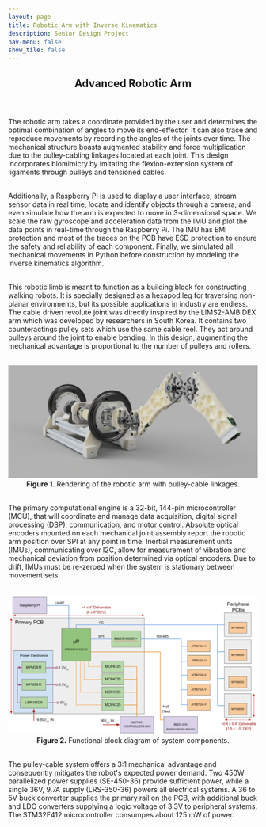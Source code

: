 ```yaml
---
layout: page
title: Robotic Arm with Inverse Kinematics
description: Senior Design Project
nav-menu: false
show_tile: false
---
```


<!-- Main -->
<div id="main" class="alt">

  <!-- One -->
<section id="one">
	<div class="inner">
		<header class="major">
			<h1>Advanced Robotic Arm</h1>
		</header>

<!-- Content -->

The robotic arm takes a coordinate provided by the user and determines the optimal combination of angles to move its end-effector. It can also trace and reproduce movements by recording the angles of the joints over time. The mechanical structure boasts augmented stability and force multiplication due to the pulley-cabling linkages located at each joint. This design incorporates biomimicry by imitating the flexion-extension system of ligaments through pulleys and tensioned cables.<br><br>
		
Additionally, a Raspberry Pi is used to display a user interface, stream sensor data in real time, locate and identify objects through a camera, and even simulate how the arm is expected to move in 3-dimensional space. We scale the raw gyroscope and acceleration data from the IMU and plot the data points in real-time through the Raspberry Pi. The IMU has EMI protection and most of the traces on the PCB have ESD protection to ensure the safety and reliability of each component. Finally, we simulated all mechanical movements in Python before construction by modeling the inverse kinematics algorithm.<br><br>
		
This robotic limb is meant to function as a building block for constructing walking robots. It is specially designed as a hexapod leg for traversing non-planar environments, but its possible applications in industry are endless. The cable driven revolute joint was directly inspired by the LIMS2-AMBIDEX arm which was developed by researchers in South Korea. It contains two counteractings pulley sets which use the same cable reel. They act around pulleys around the joint to enable bending. In this design, augmenting the mechanical advantage is proportional to the number of pulleys and rollers.<br><br>

<center><img src="assets/images/arm_render.png" alt="Robotic Arm Render" width="700"></center>
		<center><b>Figure 1.</b> Rendering of the robotic arm with pulley-cable linkages.</center>

<br>The primary computational engine is a 32-bit, 144-pin microcontroller (MCU), that will coordinate and manage data acquisition, digital signal processing (DSP), communication, and motor control. Absolute optical encoders mounted on each mechanical joint assembly report the robotic arm position over SPI at any point in time. Inertial measurement units (IMUs), communicating over I2C, allow for measurement of vibration and mechanical deviation from position determined via optical encoders. Due to drift, IMUs must be re-zeroed when the system is stationary between movement sets.<br><br>

<center><img src="assets/images/arm_fbd.png" alt="Functional Block Diagram" width="700"></center>
		<center><b>Figure 2.</b> Functional block diagram of system components.</center>
		
<br>The pulley-cable system offers a 3:1 mechanical advantage and consequently mitigates the robot's expected power demand. Two 450W parallelized power supplies (SE-450-36) provide sufficient power, while a single 36V, 9.7A supply (LRS-350-36) powers all electrical systems. A 36 to 5V buck converter supplies the primary rail on the PCB, with additional buck and LDO converters supplying a logic voltage of 3.3V to peripheral systems. The STM32F412 microcontroller consumpes about 125 mW of power.
